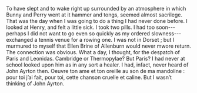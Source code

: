 To have slept and to wake right up surrounded by an atmosphere in which Bunny and Perry went at it hammer and tongs, seemed almost sacrilege. That was the day when I was going to do a thing I had never done before. I looked at Henry, and felt a little sick. I took two pills. I had too soon---perhaps I did not want to go even so quickly as my ordered slowness---exchanged a tennis venue for a rowing one. I was not in Dorset ; but I murmured to myself that Ellen Brine of Allenburn would never mwore return. The connection was obvious. What a day, I thought, for the despatch of Paris and Leonidas. Cambridge or Thermopylae? But Paris? I had never at school looked upon him as in any sort a healer. I had, infact, never heard of John Ayrton then. Oeuvre ton ame et ton oreille au son de ma mandoline : pour toi j’ai fait, pour toi, cette chanson cruelle et caline. But I wasn’t thinking of John Ayrton.
